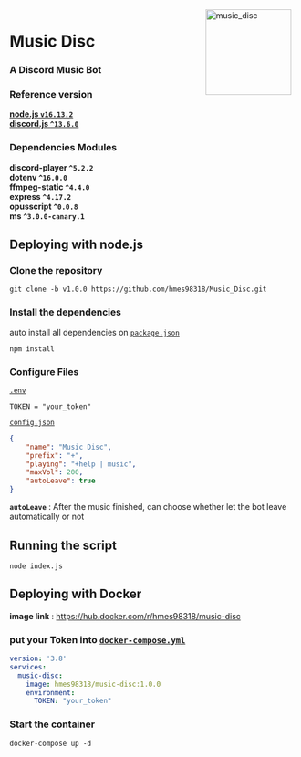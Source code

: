 <img width="150" height="150" align="right" style="float: right; margin: 0 10px 0 0;" alt="music_disc" src="https://i.imgur.com/JWSIlSt.png">

# Music Disc
### A Discord Music Bot


### Reference version  
[**node.js  `v16.13.2`**](https://nodejs.org/en/)  
[**discord.js  `^13.6.0`**](https://discord.js.org/#/)  

### Dependencies Modules
**discord-player  `^5.2.2`**  
**dotenv  `^16.0.0`**  
**ffmpeg-static  `^4.4.0`**  
**express  `^4.17.2`**  
**opusscript  `^0.0.8`**  
**ms  `^3.0.0-canary.1`**  


## Deploying with node.js

### Clone the repository
```
git clone -b v1.0.0 https://github.com/hmes98318/Music_Disc.git
```

### Install the dependencies
auto install all dependencies on [`package.json`](./package.json)  
```
npm install
```

### Configure Files
[`.env`](./.env) 
```env
TOKEN = "your_token"
```

[`config.json`](./config.json)  
```json
{
    "name": "Music Disc",
    "prefix": "+",
    "playing": "+help | music",
    "maxVol": 200,
    "autoLeave": true
}
```
**`autoLeave`** : After the music finished, can choose whether let the bot leave automatically or not  

## Running the script 
```
node index.js
```


## Deploying with Docker  
**image link** : https://hub.docker.com/r/hmes98318/music-disc  
### put your Token into [`docker-compose.yml`](./docker-compose.yml)
```yml
version: '3.8'
services:
  music-disc:
    image: hmes98318/music-disc:1.0.0
    environment:
      TOKEN: "your_token"
```

### Start the container  
```
docker-compose up -d
```
